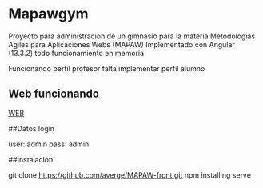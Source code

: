 # Mapawgym

Proyecto para administracion de un gimnasio para la materia Metodologias Agiles para Aplicaciones Webs (MAPAW) 
Implementado con Angular (13.3.2) todo funcionamiento en memoria

Funcionando perfil profesor falta implementar perfil alumno 


## Web funcionando

[WEB](https://averge.github.io/MAPAW-front/login)

##Datos login

user: admin
pass: admin

##Instalacion

git clone https://github.com/averge/MAPAW-front.git
npm install
ng serve
